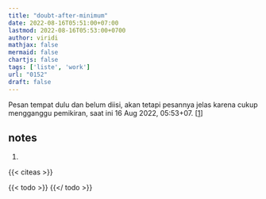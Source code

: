 ```yaml
---
title: "doubt-after-minimum"
date: 2022-08-16T05:51:00+07:00
lastmod: 2022-08-16T05:53:00+0700
author: viridi
mathjax: false
mermaid: false
chartjs: false
tags: ['liste', 'work']
url: "0152"
draft: false
---
```

Pesan tempat dulu dan belum diisi, akan tetapi pesannya jelas karena cukup mengganggu pemikiran, saat ini 16 Aug 2022, 05:53+07. [[1](#r01)]


## notes
1. <a name='r01'></a>

{{< citeas >}}

{{< todo >}}
{{</ todo >}}